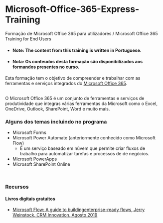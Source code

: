 # Microsoft-Office-365-Express-Training
Formação de Microsoft Office 365 para utilizadores / Microsoft Office 365 Training for End Users

* #### Note: The content from this training is written in Portuguese.

* #### Nota: Os conteudos desta formação são disponibilizados aos formandos presentes no curso.


Esta formação tem o objetivo de compreender e trabalhar com as ferramentas e serviços integrados do [Microsoft Office 365](https://www.office.com/?omkt=pt-pt).

<br />
O Microsoft Office 365 é um conjunto de ferramentas e serviços de produtividade que integras várias ferramentas da Microsoft como o Excel, OneDrive, Outlook, SharePoint, Word e muito mais.

<br />

### Alguns dos temas incluindo no programa
 * Microsoft Forms
 * Microsoft Power Automate (anteriormente conhecido como Microsoft Flow) 
    * É um serviço baseado em núvem que permite criar fluxos de trabalho para automatizar tarefas e processos de de negócios.
 * Microsoft PowerApps
 * Microsoft SharePoint Online
 
 <br />
 
### Recursos

#### Livros digitais gratuitos
 * [Microsoft Flow: A guide to buildingenterprise-ready flows, Jerry Weinstock, CRM Innovation, Agosto 2019](https://clouddamcdnprodep.azureedge.net/gdc/gdc5fzAoK/original)
